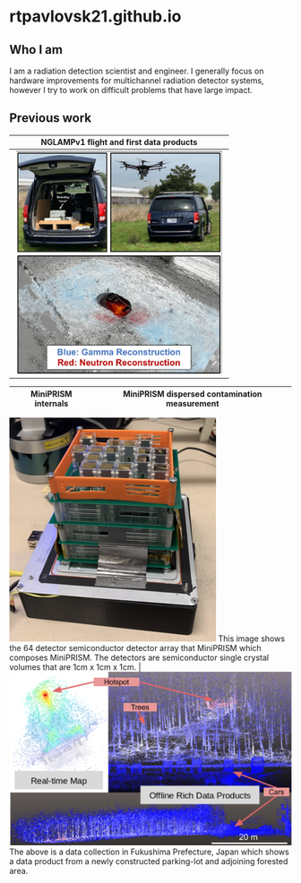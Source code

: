 # rtpavlovsk21.github.io
## Who I am
I am a radiation detection scientist and engineer. I generally focus on hardware improvements for multichannel radiation detector systems, however I try to work on difficult problems that have large impact.

## Previous work
NGLAMPv1 flight and first data products |
:--------------------------------------:|
![NGLAMPv1](images/nglamp_pdf.png)|

MiniPRISM internals		| MiniPRISM dispersed contamination measurement
:-----------------:|:--------------------------------------------:
![MiniPRISMv1](images/minip.png)
This image shows the 64 detector semiconductor detector array that MiniPRISM which composes MiniPRISM. The detectors are semiconductor single crystal volumes that are 1cm x 1cm x 1cm. |![MiniPRISMv1 Fukushima](images/minip_fuku.png)
The above is a data collection in Fukushima Prefecture, Japan which shows a data product from a newly constructed parking-lot and adjoining forested area. 
